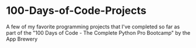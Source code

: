 # 100-Days-of-Code-Projects
A few of my favorite programming projects that I've completed so far as part of the "100 Days of Code - The Complete Python Pro Bootcamp" by the App Brewery 
